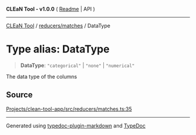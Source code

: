 **CLEaN Tool - v1.0.0** ( [Readme](../../../README.md) \| API )

***

[CLEaN Tool](../../../modules.md) / [reducers/matches](../README.md) / DataType

# Type alias: DataType

> **DataType**: `"categorical"` \| `"none"` \| `"numerical"`

The data type of the columns

## Source

[Projects/clean-tool-app/src/reducers/matches.ts:35](https://github.com/yuckyh/clean-tool-app/)

***

Generated using [typedoc-plugin-markdown](https://www.npmjs.com/package/typedoc-plugin-markdown) and [TypeDoc](https://typedoc.org/)
